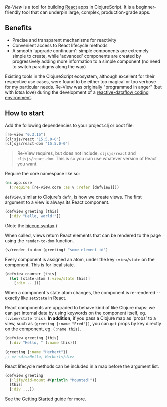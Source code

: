 _Re-View_ is a tool for building [React](https://facebook.github.io/react/) apps in ClojureScript. It is a beginner-friendly tool that can underpin large, complex, production-grade apps.

## Benefits

- Precise and transparent mechanisms for reactivity
- Convenient access to React lifecycle methods
- A smooth 'upgrade continuum': simple components are extremely simple to create, while 'advanced' components are created by progressively adding more information to a simple component (no need to switch paradigms along the way)

Existing tools in the ClojureScript ecosystem, although excellent for their respective use cases, were found to be either too magical or too verbose for my particular needs. Re-View was originally "programmed in anger" (but with lotsa love) during the development of a [reactive-dataflow coding environment](http://px16.matt.is/). 

## How to start

Add the following dependencies to your project.clj or boot file:

```clj
[re-view "0.3.16"]
[cljsjs/react "15.5.0-0"]
[cljsjs/react-dom "15.5.0-0"]
```

> Re-View requires, but does not include, `cljsjs/react` and `cljsjs/react-dom`. This is so you can use whatever version of React you want.

Require the core namespace like so:

```clj
(ns app.core
  (:require [re-view.core :as v :refer [defview]]))
```

`defview`, similar to Clojure's `defn`, is how we create views. The first argument to a view is always its React component.

```clj
(defview greeting [this]
  [:div "Hello, world!"])
```

(Note the [hiccup syntax](/docs/hiccup/syntax-guide).)

When called, views return React elements that can be rendered to the page using the `render-to-dom` function.

```clj
(v/render-to-dom (greeting) "some-element-id")
```

Every component is assigned an atom, under the key `:view/state` on the component. This is for local state.

```clj
(defview counter [this]
  (let [state-atom (:view/state this)]
    [:div ...]))
```

When a component's state atom changes, the component is re-rendered -- exactly like `setState` in React.

React components are upgraded to behave kind of like Clojure maps: we can  `get` internal data by using keywords on the component itself, eg. `(:view/state this)`. **In addition,** if you pass a Clojure map as 'props' to a view, such as `(greeting {:name "Fred"})`, you can `get` props by key directly on the component, eg. `(:name this)`.

```clj
(defview greeting [this]
  [:div "Hello, " (:name this)])
  
(greeting {:name "Herbert"})
;; => <div>Hello, Herbert</div>
```

React lifecycle methods can be included in a map before the argument list.

```clj
(defview greeting
  {:life/did-mount #(println "Mounted!")}
  [this]
  [:div ...])
```

See the [Getting Started](/docs/re-view/getting-started) guide for more.


